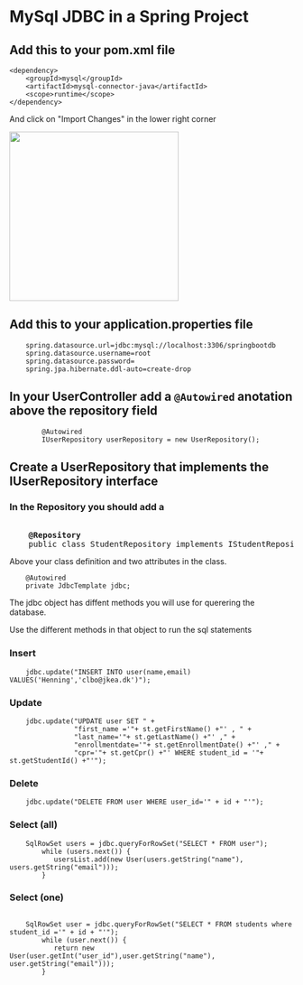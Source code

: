 # MySql JDBC in a Spring Project

## Add this to your pom.xml file
````      
<dependency>
	<groupId>mysql</groupId>
	<artifactId>mysql-connector-java</artifactId>
	<scope>runtime</scope>
</dependency>
````    
And click on "Import Changes" in the lower right corner

<img src="https://github.com/dat17v1/2_11_mysql_spring/blob/master/Materials/img/ImportChanges.png" width="300" />

## Add this to your application.properties file
````    
	spring.datasource.url=jdbc:mysql://localhost:3306/springbootdb
	spring.datasource.username=root
	spring.datasource.password=
	spring.jpa.hibernate.ddl-auto=create-drop
````    

## In your UserController add a ````@Autowired```` anotation above the repository field

````    
    	@Autowired
    	IUserRepository userRepository = new UserRepository();

````    
## Create a UserRepository that implements the IUserRepository interface
### In the Repository you should add a 
<pre>    
	<b>@Repository</b>
	public class StudentRepository implements IStudentRepository {
</pre>    
Above your class definition
and two attributes in the class.
````    
	@Autowired
	private JdbcTemplate jdbc;
````    

The jdbc object has diffent methods you will use for querering the database.

Use the different methods in that object to run the sql statements

### Insert
````    
	jdbc.update("INSERT INTO user(name,email) VALUES('Henning','clbo@jkea.dk')");
````     

### Update
````    
	jdbc.update("UPDATE user SET " +
                "first_name ='"+ st.getFirstName() +"' , " +
                "last_name='"+ st.getLastName() +"' ," +
                "enrollmentdate='"+ st.getEnrollmentDate() +"' ," +
                "cpr='"+ st.getCpr() +"' WHERE student_id = '"+ st.getStudentId() +"'");
```` 

### Delete
````    
	jdbc.update("DELETE FROM user WHERE user_id='" + id + "'");
```` 


### Select (all)
````    
	SqlRowSet users = jdbc.queryForRowSet("SELECT * FROM user");
        while (users.next()) {
           usersList.add(new User(users.getString("name"), users.getString("email")));
        }
````     

### Select (one)
````    
	
	SqlRowSet user = jdbc.queryForRowSet("SELECT * FROM students where student_id ='" + id + "'");
        while (user.next()) {
           return new User(user.getInt("user_id"),user.getString("name"), user.getString("email")));
        }

````    





